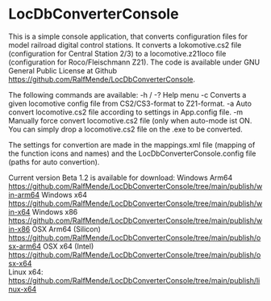 # LocDbConverterConsole

This is a simple console application, that converts configuration files for model railroad digital control stations.
It converts a lokomotive.cs2 file (configuration for Central Station 2/3) to a locomotive.z21loco file (configuration for Roco/Fleischmann Z21).
The code is available under GNU General Public License at Github https://github.com/RalfMende/LocDbConverterConsole.

The following commands are available:
    -h / -?    Help menu
    -c <file>  Converts a given locomotive config file from CS2/CS3-format to Z21-format.
    -a         Auto convert locomotive.cs2 file according to settings in App.config file.
    -m         Manually force convert locomotive.cs2 file (only when auto-mode ist ON.
You can simply drop a locomotive.cs2 file on the .exe to be converted.
  
The settings for convertion are made in the mappings.xml file (mapping of the function icons and names) and the LocDbConverterConsole.config file (paths for auto convertion).

Current version Beta 1.2 is available for download:
    Windows Arm64
      https://github.com/RalfMende/LocDbConverterConsole/tree/main/publish/win-arm64
    Windows x64
      https://github.com/RalfMende/LocDbConverterConsole/tree/main/publish/win-x64
    Windows x86
      https://github.com/RalfMende/LocDbConverterConsole/tree/main/publish/win-x86
    OSX Arm64 (Silicon)
      https://github.com/RalfMende/LocDbConverterConsole/tree/main/publish/osx-arm64
    OSX x64 (Intel)
     https://github.com/RalfMende/LocDbConverterConsole/tree/main/publish/osx-x64                     
    Linux x64:
      https://github.com/RalfMende/LocDbConverterConsole/tree/main/publish/linux-x64
  
